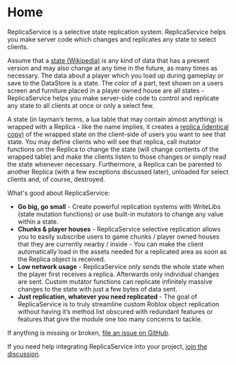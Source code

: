# Home
ReplicaService is a selective state replication system. ReplicaService helps you make server code which changes and replicates any state to select clients.

Assume that a [state (Wikipedia)](https://en.wikipedia.org/wiki/State_(computer_science)) is any kind of data that has a present version and may also change at any time in the future, as many times as necessary. The data about a player which you load up during gameplay or save to the DataStore is a state. The color of a part, text shown on a users screen and furniture placed in a player owned house are all states - ReplicaService helps you make server-side code to control and replicate any state to all clients at once or only a select few.

A state (in layman’s terms, a lua table that may contain almost anything) is wrapped with a Replica - like the name implies, it creates a [replica (identical copy)](https://en.wikipedia.org/wiki/Replica) of the wrapped state on the client-side of users you want to see that state. You may define clients who will see that replica, call mutator functions on the Replica to change the state (will change contents of the wrapped table) and make the clients listen to those changes or simply read the state whenever necessary. Furthermore, a Replica can be parented to another Replica (with a few exceptions discussed later), unloaded for select clients and, of course, destroyed.

What's good about ReplicaService:

- **Go big, go small** - Create powerful replication systems with WriteLibs (state mutation functions) or use built-in mutators to change any value within a state.
- **Chunks & player houses** - ReplicaService selective replication allows you to easily subscribe users to game chunks / player owned houses that they are currently nearby / inside - You can make the client automatically load in the assets needed for a replicated area as soon as the Replica object is received.
- **Low network usage** - ReplicaService only sends the whole state when the player first receives a replica. Afterwards only individual changes are sent. Custom mutator functions can replicate infinitely massive changes to the state with just a few bytes of data sent.
- **Just replication, whatever you need replicated** - The goal of ReplicaService is to truly streamline custom Roblox object replication without having it’s method list obscured with redundant features or features that give the module one too many concerns to tackle.

If anything is missing or broken, [file an issue on GitHub](https://github.com/MadStudioRoblox/ReplicaService/issues).

If you need help integrating ReplicaService into your project, [join the discussion](https://devforum.roblox.com/t/replicate-your-states-with-replicaservice-networking-system/894736).
